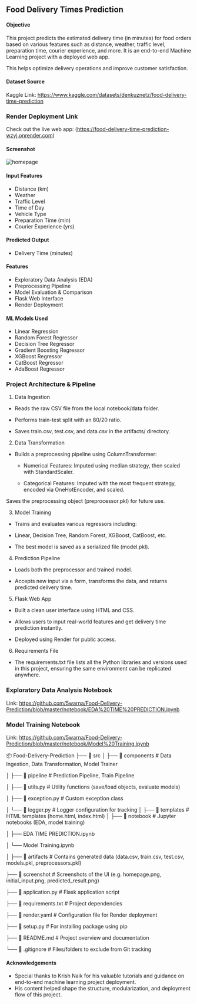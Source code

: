 ## Food Delivery Times Prediction

#### Objective

This project predicts the estimated delivery time (in minutes) for food orders based on various features such as distance, weather, traffic level, preparation time, courier experience, and more. It is an end-to-end Machine Learning project with a deployed web app.

This helps optimize delivery operations and improve customer satisfaction.

#### Dataset Source

Kaggle Link: https://www.kaggle.com/datasets/denkuznetz/food-delivery-time-prediction

### Render Deployment Link

Check out the live web app: (https://food-delivery-time-prediction-wzyj.onrender.com)

#### Screenshot

![homepage](https://github.com/user-attachments/assets/f1428813-76ad-4b71-9b85-cb567f385fd2)

#### Input Features

- Distance (km)
- Weather
- Traffic Level
- Time of Day
- Vehicle Type
- Preparation Time (min)
- Courier Experience (yrs)

#### Predicted Output

- Delivery Time (minutes)

#### Features

- Exploratory Data Analysis (EDA)
- Preprocessing Pipeline
- Model Evaluation & Comparison
- Flask Web Interface
- Render Deployment
  
#### ML Models Used

- Linear Regression
- Random Forest Regressor
- Decision Tree Regressor 
- Gradient Boosting Regressor
- XGBoost Regressor
- CatBoost Regressor
- AdaBoost Regressor

### Project Architecture & Pipeline

1. Data Ingestion

- Reads the raw CSV file from the local notebook/data folder.

- Performs train-test split with an 80/20 ratio.

- Saves train.csv, test.csv, and data.csv in the artifacts/ directory.

2. Data Transformation

- Builds a preprocessing pipeline using ColumnTransformer:

    - Numerical Features: Imputed using median strategy, then scaled with StandardScaler.

    - Categorical Features: Imputed with the most frequent strategy, encoded via OneHotEncoder, and scaled.

Saves the preprocessing object (preprocessor.pkl) for future use.

3. Model Training

- Trains and evaluates various regressors including:

- Linear, Decision Tree, Random Forest, XGBoost, CatBoost, etc.

- The best model is saved as a serialized file (model.pkl).

4. Prediction Pipeline

- Loads both the preprocessor and trained model.

- Accepts new input via a form, transforms the data, and returns predicted delivery time.

5. Flask Web App

- Built a clean user interface using HTML and CSS.

- Allows users to input real-world features and get delivery time prediction instantly.

- Deployed using Render for public access.

6. Requirements File

- The requirements.txt file lists all the Python libraries and versions used in this project, ensuring the same environment can be replicated anywhere.

### Exploratory Data Analysis Notebook

Link: https://github.com/5warna/Food-Delivery-Prediction/blob/master/notebook/EDA%20TIME%20PREDICTION.ipynb

### Model Training Notebook

Link: https://github.com/5warna/Food-Delivery-Prediction/blob/master/notebook/Model%20Training.ipynb

📦 Food-Delivery-Prediction
├── 📁 src
│   ├── 📁 components              # Data Ingestion, Data Transformation, Model Trainer

│   ├── 📁 pipeline                # Prediction Pipeline, Train Pipeline

│   ├── 📄 utils.py                # Utility functions (save/load objects, evaluate models)

│   ├── 📄 exception.py            # Custom exception class

│   └── 📄 logger.py               # Logger configuration for tracking
│
├── 📁 templates                   # HTML templates (home.html, index.html)
│
├── 📁 notebook                    # Jupyter notebooks (EDA, model training)

│   ├── EDA TIME PREDICTION.ipynb

│   └── Model Training.ipynb

│
├── 📁 artifacts                   # Contains generated data (data.csv, train.csv, test.csv, models.pkl, preprocessors.pkl)

├── 📁 screenshot                  # Screenshots of the UI (e.g. homepage.png, initial_input.png, predicted_result.png)

├── 📄 application.py              # Flask application script

├── 📄 requirements.txt            # Project dependencies

├── 📄 render.yaml                 # Configuration file for Render deployment

├── 📄 setup.py                    # For installing package using pip

├── 📄 README.md                   # Project overview and documentation

└── 📄 .gitignore                  # Files/folders to exclude from Git tracking

#### Acknowledgements

- Special thanks to Krish Naik for his valuable tutorials and guidance on end-to-end machine learning project deployment.
- His content helped shape the structure, modularization, and deployment flow of this project.



